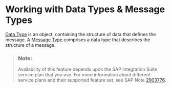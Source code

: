 <!-- loiocf1d397f8ec2482a8a8bec1cda72ec2f -->

# Working with Data Types & Message Types

[Data Type](consuming-data-types-97ad101.md) is an object, containing the structure of data that defines the message. A [Message Type](configuring-message-types-2eb71b8.md) comprises a data type that describes the structure of a message.

> ### Note:  
> Availability of this feature depends upon the SAP Integration Suite service plan that you use. For more information about different service plans and their supported feature set, see SAP Note [2903776](https://launchpad.support.sap.com/#/notes/2903776).

